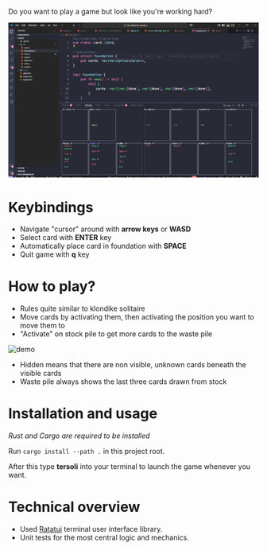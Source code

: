 Do you want to play a game but look like you're working hard?

![demo](demo.png)

# Keybindings

- Navigate "cursor" around with **arrow keys** or **WASD**
- Select card with **ENTER** key
- Automatically place card in foundation with **SPACE**
- Quit game with **q** key

# How to play?

- Rules quite similar to klondike solitaire
- Move cards by activating them, then activating the position you want to move them to
- "Activate" on stock pile to get more cards to the waste pile

![demo](demo.gif)

- Hidden means that there are non visible, unknown cards beneath the visible cards
- Waste pile always shows the last three cards drawn from stock

# Installation and usage

*Rust and Cargo are required to be installed*

Run ``cargo install --path .`` in this project root.

After this type **tersoli** into your terminal to launch the game whenever you want.

# Technical overview

- Used [Ratatui](https://ratatui.rs/) terminal user interface library. 
- Unit tests for the most central logic and mechanics.